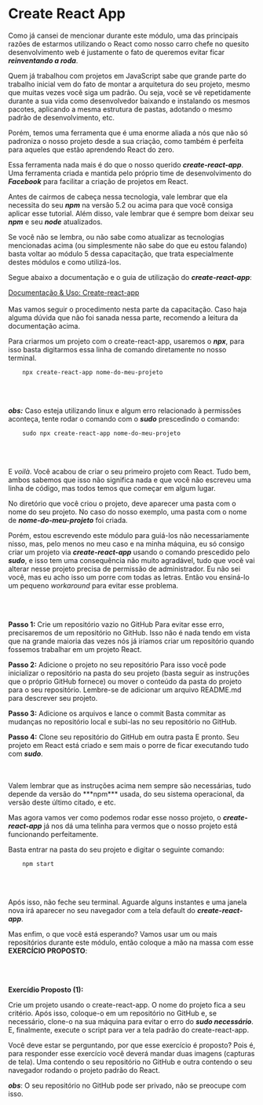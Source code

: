 # Create React App

Como já cansei de mencionar durante este módulo, uma das principais razões de estarmos utilizando o React como nosso carro chefe no quesito desenvolvimento web é justamente o fato de queremos evitar ficar ***reinventando a roda***. 

Quem já trabalhou com projetos em JavaScript sabe que grande parte do trabalho inicial vem do fato de montar a arquitetura do seu projeto, mesmo que muitas vezes você siga um padrão. Ou seja, você se vê repetidamente durante a sua vida como desenvolvedor baixando e instalando os mesmos pacotes, aplicando a mesma estrutura de pastas, adotando o mesmo padrão de desenvolvimento, etc.

Porém, temos uma ferramenta que é uma enorme aliada a nós que não só padroniza o nosso projeto desde a sua criação, como também é perfeita para aqueles que estão aprendendo React do zero.

Essa ferramenta nada mais é do que o nosso querido ***create-react-app***. Uma ferramenta criada e mantida pelo próprio time de desenvolvimento do ***Facebook*** para facilitar a criação de projetos em React.

Antes de cairmos de cabeça nessa tecnologia, vale lembrar que ela necessita do seu ***npm*** na versão 5.2 ou acima para que você consiga aplicar esse tutorial. Além disso, vale lembrar que é sempre bom deixar seu ***npm*** e seu ***node*** atualizados.


Se você não se lembra, ou não sabe como atualizar as tecnologias mencionadas acima (ou simplesmente não sabe do que eu estou falando) basta voltar ao módulo 5 dessa capacitação, que trata especialmente destes módulos e como utilizá-los.

Segue abaixo a documentação e o guia de utilização do ***create-react-app***:

[Documentação & Uso: Create-react-app](https://github.com/facebook/create-react-app)
<br/>
<br/>
Mas vamos seguir o procedimento nesta parte da capacitação. Caso haja alguma dúvida que não foi sanada nessa parte, recomendo a leitura da documentação acima.

Para criarmos um projeto com o create-react-app, usaremos o ***npx***, para isso basta digitarmos essa linha de comando diretamente no nosso terminal.

```
	npx create-react-app nome-do-meu-projeto
```
<br/>
<br/>

***obs:*** Caso esteja utilizando linux e algum erro relacionado à permissões aconteça, tente rodar o comando com o ***sudo*** prescedindo o comando:

```
	sudo npx create-react-app nome-do-meu-projeto
```
<br/>
<br/>

E *voilà*. Você acabou de criar o seu primeiro projeto com React. Tudo bem, ambos sabemos que isso não significa nada e que você não escreveu uma linha de código, mas todos temos que começar em algum lugar.

No diretório que você criou o projeto, deve aparecer uma pasta com o nome do seu projeto. No caso do nosso exemplo, uma pasta com o nome de ***nome-do-meu-projeto*** foi criada.

Porém, estou escrevendo este módulo para guiá-los não necessariamente nisso, mas, pelo menos no meu caso e na minha máquina, eu só consigo criar um projeto via ***create-react-app*** usando o comando prescedido pelo ***sudo***, e isso tem uma consequência não muito agradável, tudo que você vai alterar nesse projeto precisa de permissão de administrador. Eu não sei você, mas eu acho isso um porre com todas as letras. Então vou ensiná-lo um pequeno *workaround* para evitar esse problema.

<br/>
<br/>

**Passo 1:** Crie um repositório vazio no GitHub
Para evitar esse erro, precisaremos de um repositório no GitHub. Isso não é nada tendo em vista que na grande maioria das vezes nós já iríamos criar um repositório quando fossemos trabalhar em um projeto React.


**Passo 2:** Adicione o projeto no seu repositório
Para isso você pode inicializar o repositório na pasta do seu projeto (basta seguir as instruções que o próprio GitHub fornece) ou mover o conteúdo da pasta do projeto para o seu repositório.
Lembre-se de adicionar um arquivo README.md para descrever seu projeto.

**Passo 3:** Adicione os arquivos e lance o commit
Basta commitar as mudanças no repositório local e subi-las no seu repositório no GitHub.

**Passo 4:** Clone seu repositório do GitHub em outra pasta
E pronto. Seu projeto em React está criado e sem mais o porre de ficar executando tudo com ***sudo***.

<br/>
<br/>
Valem lembrar que as instruções acima nem sempre são necessárias, tudo depende da versão do ***npm*** usada, do seu sistema operacional, da versão deste último citado, e etc.

Mas agora vamos ver como podemos rodar esse nosso projeto, o ***create-react-app*** já nos dá uma telinha para vermos que o nosso projeto está funcionando perfeitamente.

Basta entrar na pasta do seu projeto e digitar o seguinte comando:

```
	npm start
```
<br/>
<br/>

Após isso, não feche seu terminal. Aguarde alguns instantes e uma janela nova irá aparecer no seu navegador com a tela default do ***create-react-app***.

Mas enfim, o que você está esperando? Vamos usar um ou mais repositórios durante este módulo, então coloque a mão na massa com esse **EXERCÍCIO PROPOSTO**:

<br/>
<br/>

**Exercídio Proposto (1):**

Crie um projeto usando o create-react-app. O nome do projeto fica a seu critério. Após isso, coloque-o em um repositório no GitHub e, se necessário, clone-o na sua máquina para evitar o erro do ***sudo necessário***.
E, finalmente, execute o script para ver a tela padrão do create-react-app.

Você deve estar se perguntando, por que esse exercício é proposto? Pois é, para responder esse exercício você deverá mandar duas imagens (capturas de tela). Uma contendo o seu repositório no GitHub e outra contendo o seu navegador rodando o projeto padrão do React.

***obs***: O seu repositório no GitHub pode ser privado, não se preocupe com isso.
